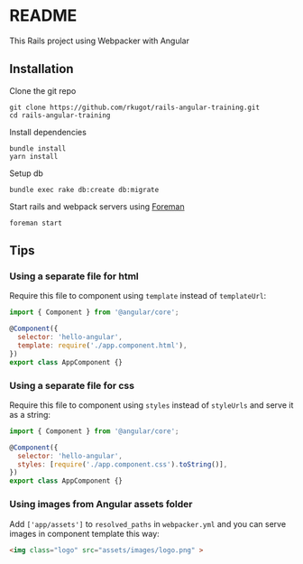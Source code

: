 # README

This Rails project using Webpacker with Angular

## Installation

Clone the git repo
```
git clone https://github.com/rkugot/rails-angular-training.git
cd rails-angular-training
```
Install dependencies
```
bundle install
yarn install
```
Setup db
```
bundle exec rake db:create db:migrate
```
Start rails and webpack servers using [Foreman](https://github.com/ddollar/foreman)
```
foreman start
```

## Tips

### Using a separate file for html

Require this file to component using `template` instead of `templateUrl`:
```js
import { Component } from '@angular/core';

@Component({
  selector: 'hello-angular',
  template: require('./app.component.html'),
})
export class AppComponent {}
```
### Using a separate file for css

Require this file to component using `styles` instead of `styleUrls` and serve it as a string:
```js
import { Component } from '@angular/core';

@Component({
  selector: 'hello-angular',
  styles: [require('./app.component.css').toString()],
})
export class AppComponent {}
```

### Using images from Angular assets folder

Add `['app/assets']` to `resolved_paths` in `webpacker.yml` and you can serve images in component template this way:
```html
<img class="logo" src="assets/images/logo.png" >
```